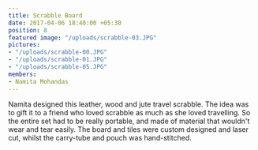 ```yaml
---
title: Scrabble Board
date: 2017-04-06 18:40:00 +05:30
position: 8
featured image: "/uploads/scrabble-03.JPG"
pictures:
- "/uploads/scrabble-00.JPG"
- "/uploads/scrabble-01.JPG"
- "/uploads/scrabble-05.JPG"
members:
- Namita Mohandas
---
```


Namita designed this leather, wood and jute travel scrabble. The idea was to gift it to a friend who loved scrabble as much as she loved travelling. So the entire set had to be really portable, and made of material that wouldn't wear and tear easily. The board and tiles were custom designed and laser cut, whilst the carry-tube and pouch was hand-stitched.